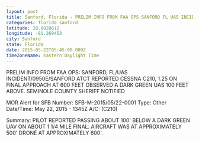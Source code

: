 ```yaml
---
layout: post
title: Sanford, Florida - PRELIM INFO FROM FAA OPS SANFORD FL UAS INCIDENT 0950E SANFORD ATCT REPORTED CESSNA C210
categories: florida sanford
latitude: 28.8028612
longitude: -81.269453
city: Sanford
state: Florida
date: 2015-05-22T05:45:00.000Z
timeZoneName: Eastern Daylight Time
---
```


PRELIM INFO FROM FAA OPS: SANFORD, FL/UAS INCIDENT/0950E/SANFORD ATCT REPORTED CESSNA C210, 1.25 ON FINAL APPROACH AT 600 FEET OBSERVED A DARK GREEN UAS 100 FEET ABOVE. SEMINOLE COUNTY SHERIFF NOTIFIED 

MOR Alert for SFB
Number: SFB-M-2015/05/22-0001
Type: Other
Date/Time: May 22, 2015 - 1345Z
A/C: (C210)

Summary: PILOT REPORTED PASSING ABOUT 100' BELOW A DARK GREEN UAV ON ABOUT 1 1/4 MILE FINAL. AIRCRAFT WAS AT APPROXIMATELY 500' DRONE AT APPROXIMATELY 600'.

